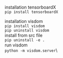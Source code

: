 installation tensorboardX\
`pip install tensorboardX`

installation visdom\
`pip install visdom`\
`pip uninstall visdom`\
install from src file\
`pip uninstall -e .`\
run visdom\
`python -m visdom.server`\

